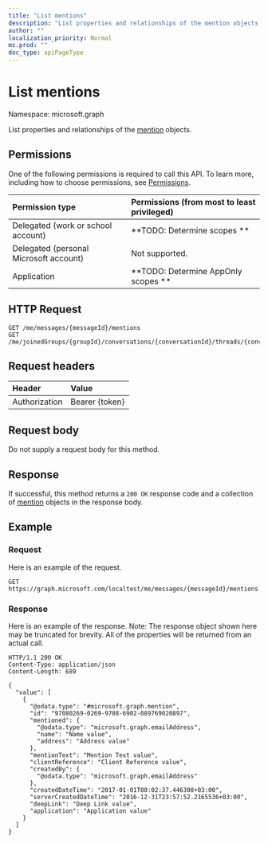 ```yaml
---
title: "List mentions"
description: "List properties and relationships of the mention objects."
author: ""
localization_priority: Normal
ms.prod: ""
doc_type: apiPageType
---
```


# List mentions

Namespace: microsoft.graph

List properties and relationships of the [mention](../resources/mention.md) objects.

## Permissions
One of the following permissions is required to call this API. To learn more, including how to choose permissions, see [Permissions](/concepts/permissions-reference.md).

|Permission type|Permissions (from most to least privileged)|
|:---|:---|
|Delegated (work or school account)|**TODO: Determine scopes **|
|Delegated (personal Microsoft account)|Not supported.|
|Application|**TODO: Determine AppOnly scopes **|

## HTTP Request
<!-- {
  "blockType": "ignored"
}
-->
``` http
GET /me/messages/{messageId}/mentions
GET /me/joinedGroups/{groupId}/conversations/{conversationId}/threads/{conversationThreadId}/posts/{postId}/mentions
```

## Request headers
|Header|Value|
|:---|:---|
|Authorization|Bearer {token}|

## Request body
Do not supply a request body for this method.

## Response
If successful, this method returns a `200 OK` response code and a collection of [mention](../resources/mention.md) objects in the response body.

## Example

### Request
Here is an example of the request.
<!-- {
  "blockType": "request",
  "name": "get_mention"
}
-->
``` http
GET https://graph.microsoft.com/localtest/me/messages/{messageId}/mentions
```

### Response
Here is an example of the response. Note: The response object shown here may be truncated for brevity. All of the properties will be returned from an actual call.
<!-- {
  "blockType": "response",
  "truncated": true,
  "@odata.type": "collection(microsoft.graph.mention)"
}
-->
``` http
HTTP/1.1 200 OK
Content-Type: application/json
Content-Length: 689

{
  "value": [
    {
      "@odata.type": "#microsoft.graph.mention",
      "id": "97080269-0269-9708-6902-089769020897",
      "mentioned": {
        "@odata.type": "microsoft.graph.emailAddress",
        "name": "Name value",
        "address": "Address value"
      },
      "mentionText": "Mention Text value",
      "clientReference": "Client Reference value",
      "createdBy": {
        "@odata.type": "microsoft.graph.emailAddress"
      },
      "createdDateTime": "2017-01-01T00:02:37.446308+03:00",
      "serverCreatedDateTime": "2016-12-31T23:57:52.2165536+03:00",
      "deepLink": "Deep Link value",
      "application": "Application value"
    }
  ]
}
```

